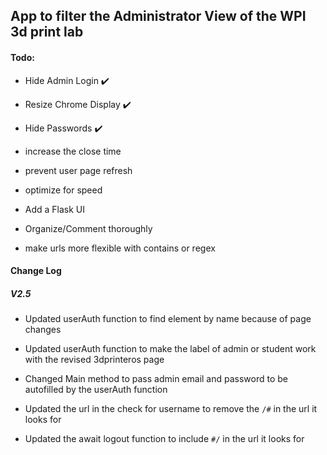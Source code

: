 ## App to filter the Administrator View of the WPI 3d print lab 


#### Todo:
- Hide Admin Login :heavy_check_mark:
- Resize Chrome  Display :heavy_check_mark:
- Hide Passwords :heavy_check_mark:


- increase the close time

- prevent user page refresh

- optimize for speed
- Add a Flask UI
- Organize/Comment thoroughly
- make urls more flexible with contains or regex

#### Change Log

##### V2.5

- Updated userAuth function to find element by name because of page changes

- Updated userAuth function to make the label of admin or student work with the revised 3dprinteros page

- Changed Main method to pass admin email and password to be autofilled by the userAuth function

- Updated the url in the check for username to remove the <code>/#</code> in the url it looks for

- Updated the await logout function to include <code>#/</code> in the url it looks for

